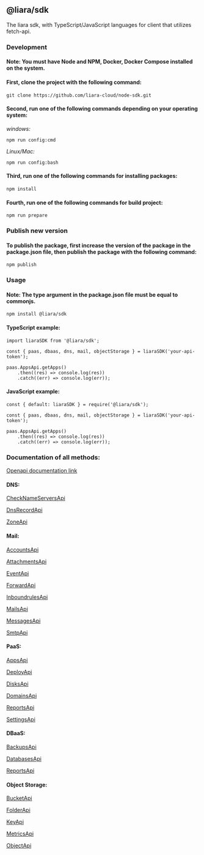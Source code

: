 ## @liara/sdk

The liara sdk, with TypeScript/JavaScript languages for client that utilizes fetch-api.

### Development

#### Note: You must have Node and NPM, Docker, Docker Compose installed on the system.

#### First, clone the project with the following command:
```
git clone https://github.com/liara-cloud/node-sdk.git
```

#### Second, run one of the following commands depending on your operating system:

_windows:_

```
npm run config:cmd
```
_Linux/Mac:_

```
npm run config:bash
```

#### Third, run one of the following commands for installing packages:
```
npm install
```

#### Fourth, run one of the following commands for build project:
```
npm run prepare
```
### Publish new version

#### To publish the package, first increase the version of the package in the package.json file, then publish the package with the following command:
```
npm publish
```

### Usage

#### Note: The type argument in the package.json file must be equal to commonjs.

```
npm install @liara/sdk
```

#### TypeScript example:

```
import liaraSDK from '@liara/sdk';

const { paas, dbaas, dns, mail, objectStorage } = liaraSDK('your-api-token');

paas.AppsApi.getApps()
    .then((res) => console.log(res))
    .catch((err) => console.log(err));

```

#### JavaScript example:

```
const { default: liaraSDK } = require('@liara/sdk');

const { paas, dbaas, dns, mail, objectStorage } = liaraSDK('your-api-token');

paas.AppsApi.getApps()
    .then((res) => console.log(res))
    .catch((err) => console.log(err));

```

### Documentation of all methods:

[Openapi documentation link](https://openapi.liara.ir/)

#### DNS:
[CheckNameServersApi](./doc/dns/CheckNameServersApi.md)

[DnsRecordApi](./doc/dns/DnsRecordApi.md)

[ZoneApi](./doc/dns/ZoneApi.md)
#### Mail:
[AccountsApi](./doc/mail/AccountsApi.md)

[AttachmentsApi](./doc/mail/AttachmentsApi.md)

[EventApi](./doc/mail/EventApi.md)

[ForwardApi](./doc/mail/ForwardApi.md)

[InboundrulesApi](./doc/mail/InboundrulesApi.md)

[MailsApi](./doc/mail/MailsApi.md)

[MessagesApi](./doc/mail/MessagesApi.md)

[SmtpApi](./doc/mail/SmtpApi.md)
#### PaaS:
[AppsApi](./doc/paas/AppsApi.md)

[DeployApi](./doc/paas/DeployApi.md)

[DisksApi](./doc/paas/DisksApi.md)

[DomainsApi](./doc/paas/DomainsApi.md)

[ReportsApi](./doc/paas/ReportsApi.md)

[SettingsApi](./doc/paas/SettingsApi.md)
#### DBaaS:
[BackupsApi](./doc/dbaas/BackupsApi.md)

[DatabasesApi](./doc/dbaas/DatabasesApi.md)

[ReportsApi](./doc/dbaas/ReportsApi.md)
#### Object Storage:
[BucketApi](./doc/object-storage/BucketApi.md)

[FolderApi](./doc/object-storage/FolderApi.md)

[KeyApi](./doc/object-storage/KeyApi.md)

[MetricsApi](./doc/object-storage/MetricsApi.md)

[ObjectApi](./doc/object-storage/ObjectApi.md)